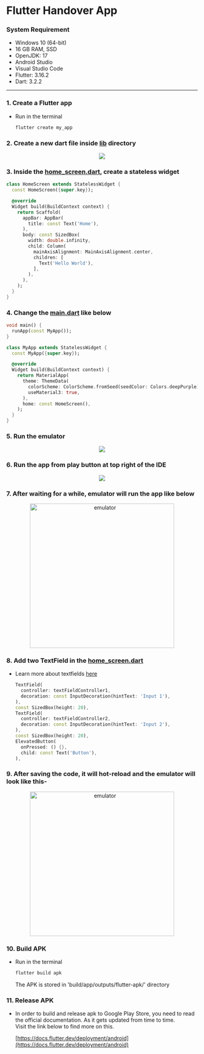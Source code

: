 # Flutter Handover App
### System Requirement
- Windows 10 (64-bit)
- 16 GB RAM, SSD
- OpenJDK: 17
- Android Studio
- Visual Studio Code
- Flutter: 3.16.2  
- Dart: 3.2.2
---

### 1. Create a Flutter app
* Run in the terminal
  ```bash
  flutter create my_app
  ```

### 2. Create a new dart file inside [lib](./lib/) directory
<p align="center">
    <img src="./assets/file_create.png">
</p>

### 3. Inside the [home_screen.dart](./lib/home_screen.dart), create a stateless widget
```dart
class HomeScreen extends StatelessWidget {
  const HomeScreen({super.key});

  @override
  Widget build(BuildContext context) {
    return Scaffold(
      appBar: AppBar(
        title: const Text('Home'),
      ),
      body: const SizedBox(
        width: double.infinity,
        child: Column(
          mainAxisAlignment: MainAxisAlignment.center,
          children: [
            Text('Hello World'),
          ],
        ),
      ),
    );
  }
}
```

### 4. Change the [main.dart](./lib/main.dart) like below
```dart
void main() {
  runApp(const MyApp());
}

class MyApp extends StatelessWidget {
  const MyApp({super.key});

  @override
  Widget build(BuildContext context) {
    return MaterialApp(
      theme: ThemeData(
        colorScheme: ColorScheme.fromSeed(seedColor: Colors.deepPurple),
        useMaterial3: true,
      ),
      home: const HomeScreen(),
    );
  }
}
```

### 5. Run the emulator
<p align="center">
    <img src="./assets/device_select.png">
</p>

### 6. Run the app from play button at top right of the IDE
<p align="center">
    <img src="./assets/run_app.png">
</p>

### 7. After waiting for a while, emulator will run the app like below
<p align="center">
    <img src="./assets/app_screenshot_1.png" alt="emulator" width="380"></img>
</p>

### 8. Add two TextField in the [home_screen.dart](./lib/home_screen.dart)
* Learn more about textfields [here](https://docs.flutter.dev/cookbook/forms/text-input)
  ```dart
  TextField(
    controller: textFieldController1,
    decoration: const InputDecoration(hintText: 'Input 1'),
  ),
  const SizedBox(height: 20),
  TextField(
    controller: textFieldController2,
    decoration: const InputDecoration(hintText: 'Input 2'),
  ),
  const SizedBox(height: 20),
  ElevatedButton(
    onPressed: () {},
    child: const Text('Button'),
  ),
  ```

### 9. After saving the code, it will hot-reload and the emulator will look like this-
<p align="center">
    <img src="./assets/app_screenshot_2.png" alt="emulator" width="380"></img>
</p>

### 10. Build APK
* Run in the terminal
  ```bash
  flutter build apk
  ```
  The APK is stored in 'build/app/outputs/flutter-apk/' directory

### 11. Release APK
* In order to build and release apk to Google Play Store, you need to read the official documentation. As it gets updated from time to time.  
  Visit the link below to find more on this.

  [https://docs.flutter.dev/deployment/android](https://docs.flutter.dev/deployment/android)

